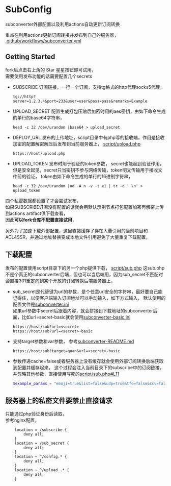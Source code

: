 # SubConfig
subconverter外部配置以及利用actions自动更新订阅转换

重点在利用actions更新订阅转换并发布到自己的服务器，  
[.github/workflows/subconverter.yml](.github/workflows/subconverter.yml)

## Getting Started
fork后点击右上角的 Star 星星按钮即可试用，  
需要使用发布功能的话需要配置几个secrets  
- SUBSCRIBE 订阅链接，一行一个订阅，支持tg格式的http代理socks5代理，
  ```
  tg://http?server=1.2.3.4&port=233&user=user&pass=pass&remarks=Example
  ```
- UPLOAD_SECRET 配置生成打包压缩后加密时用的aes密钥，由如下命令生成的单行的base64字符串，
  ```shell
  head -c 32 /dev/urandom |base64 > upload_secret
  ```
- DEPLOY_URL 发布的上传地址，script目录中有php写的接收端，作用是接收加密的配置解密解压后发布到当前服务器上，
  [script/upload.php](script/upload.php)
  ```
  https://host/upload.php
  ```
- UPLOAD_TOKEN 发布时用于验证的token参数， 
  secret也能起到验证作用，但是安全起见，secret只当密钥不参与网络传输，token明文传输用于接收文件前的验证，
  token由如下命令生成的单行的16进制字符串，
  ```shell
  head -c 32 /dev/urandom |od -A n -v -t x1 | tr -d ' \n' > upload_token
  ```
四个私密数据都设置了才会尝试发布，  
如果SUBSCRIBE订阅没有配置的话就会用默认示例节点打包配置加密再解密上传到actions artifact供下载查看，  
因此**可以fork仓库不配置直接试用**，    

另外为了加速下载外部配置，这里直接缓存了存在大量引用的当前项目和ACL4SSR，并通过地址替换变成本地文件引用避免了大量重复下载配置，

## 下载配置
发布的配置使用script目录下的另一个php提供下载，
[script/sub.php](script/sub.php)
这sub.php不是个真正的subconverter后端，但也可以当后端用，因为sub_secret不匹配时会直接301重定向到某个开放的订阅转换后端服务器上，  
- sub_secret是代替键为url的参数，是个任意url安全的字符串，最好要自己能记得住，以便客户端输入订阅地址可以手动输入，如下方式输入，
  默认使用的配置文件是[subconverter.ini](subconverter.ini)  
  如果url参数中secret后跟着内容，就会拼接到下载地址的subconverter后面，比如url=secret-basic就会使用[subconverter-basic.ini](subconverter-basic.ini)  
  ```
  https://host/sub?url=<secret>
  https://host/sub?url=<secret>-basic
  ```
- 支持target参数和var参数，
  参考[subconverter-README.md](https://github.com/tindy2013/subconverter/blob/master/README-cn.md#%E6%94%AF%E6%8C%81%E7%B1%BB%E5%9E%8B)
  ```
  https://host/sub?target=quan&url=<secret>-basic
  ```
- 参数传递cache=false或者服务器上没有缓存就会使用外部订阅转换后端获取到配置并缓存起来，
  这个过程会注入当前目录下的subscribe中的订阅链接，并忽略其他参数，直接使用写死的[script/sub.php#L11](script/sub.php#L11)
  ```php
  $example_params = "emoji=true&list=false&udp=true&tfo=false&scv=false&fdn=false&sort=false&new_name=true";
  ```

## 服务器上的私密文件要禁止直接请求
只能通过php验证身份后读取，  
参考nginx配置，
```
    location = /subscribe {
        deny all;
    }
    location = /sub_secret {
        deny all;
    }
    location ~ ^/config.* {
        deny all;
    }
    location ~ ^/upload_.* {
        deny all;
    }
```
